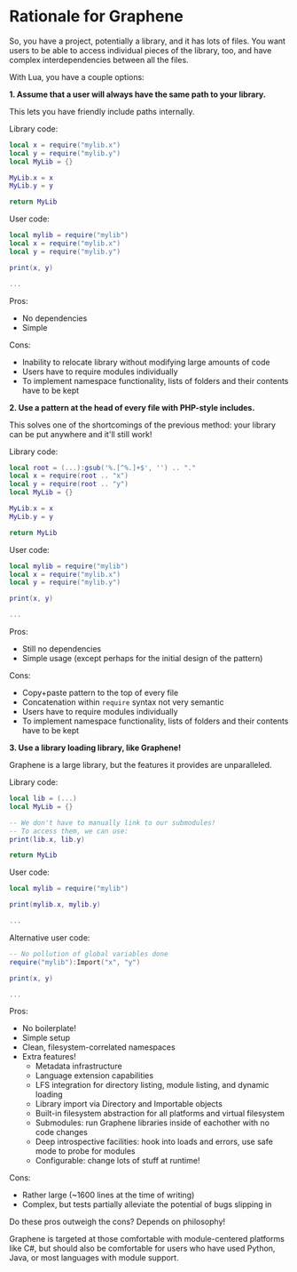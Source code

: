 # Rationale for Graphene
So, you have a project, potentially a library, and it has lots of files. You want users to be able to access individual pieces of the library, too, and have complex interdependencies between all the files.

With Lua, you have a couple options:

**1. Assume that a user will always have the same path to your library.**

This lets you have friendly include paths internally.

Library code:
```lua
local x = require("mylib.x")
local y = require("mylib.y")
local MyLib = {}

MyLib.x = x
MyLib.y = y

return MyLib
```

User code:
```lua
local mylib = require("mylib")
local x = require("mylib.x")
local y = require("mylib.y")

print(x, y)

...
```

Pros:
- No dependencies
- Simple

Cons:
- Inability to relocate library without modifying large amounts of code
- Users have to require modules individually
- To implement namespace functionality, lists of folders and their contents have to be kept

**2. Use a pattern at the head of every file with PHP-style includes.**

This solves one of the shortcomings of the previous method: your library can be put anywhere and it'll still work!

Library code:
```lua
local root = (...):gsub('%.[^%.]+$', '') .. "."
local x = require(root .. "x")
local y = require(root .. "y")
local MyLib = {}

MyLib.x = x
MyLib.y = y

return MyLib
```

User code:
```lua
local mylib = require("mylib")
local x = require("mylib.x")
local y = require("mylib.y")

print(x, y)

...
```

Pros:
- Still no dependencies
- Simple usage (except perhaps for the initial design of the pattern)

Cons:
- Copy+paste pattern to the top of every file
- Concatenation within `require` syntax not very semantic
- Users have to require modules individually
- To implement namespace functionality, lists of folders and their contents have to be kept

**3. Use a library loading library, like Graphene!**

Graphene is a large library, but the features it provides are unparalleled.

Library code:
```lua
local lib = (...)
local MyLib = {}

-- We don't have to manually link to our submodules!
-- To access them, we can use:
print(lib.x, lib.y)

return MyLib
```

User code:
```lua
local mylib = require("mylib")

print(mylib.x, mylib.y)

...
```

Alternative user code:
```lua
-- No pollution of global variables done
require("mylib"):Import("x", "y")

print(x, y)

...
```

Pros:
- No boilerplate!
- Simple setup
- Clean, filesystem-correlated namespaces
- Extra features!
	- Metadata infrastructure
	- Language extension capabilities
	- LFS integration for directory listing, module listing, and dynamic loading
	- Library import via Directory and Importable objects
	- Built-in filesystem abstraction for all platforms and virtual filesystem
	- Submodules: run Graphene libraries inside of eachother with no code changes
	- Deep introspective facilities: hook into loads and errors, use safe mode to probe for modules
	- Configurable: change lots of stuff at runtime!

Cons:
- Rather large (~1600 lines at the time of writing)
- Complex, but tests partially alleviate the potential of bugs slipping in

Do these pros outweigh the cons? Depends on philosophy!

Graphene is targeted at those comfortable with module-centered platforms like C#, but should also be comfortable for users who have used Python, Java, or most languages with module support.